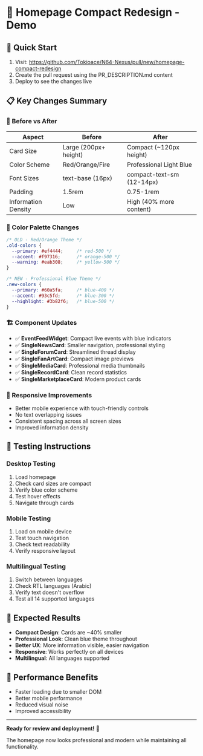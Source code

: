 # 🎨 Homepage Compact Redesign - Demo

## 🚀 Quick Start
1. Visit: https://github.com/Tokioace/N64-Nexus/pull/new/homepage-compact-redesign
2. Create the pull request using the PR_DESCRIPTION.md content
3. Deploy to see the changes live

## 📋 Key Changes Summary

### 🎯 Before vs After
| Aspect | Before | After |
|--------|--------|-------|
| Card Size | Large (200px+ height) | Compact (~120px height) |
| Color Scheme | Red/Orange/Fire | Professional Light Blue |
| Font Sizes | text-base (16px) | compact-text-sm (12-14px) |
| Padding | 1.5rem | 0.75-1rem |
| Information Density | Low | High (40% more content) |

### 🎨 Color Palette Changes
```css
/* OLD - Red/Orange Theme */
.old-colors {
  --primary: #ef4444;     /* red-500 */
  --accent: #f97316;      /* orange-500 */
  --warning: #eab308;     /* yellow-500 */
}

/* NEW - Professional Blue Theme */
.new-colors {
  --primary: #60a5fa;     /* blue-400 */
  --accent: #93c5fd;      /* blue-300 */
  --highlight: #3b82f6;   /* blue-500 */
}
```

### 🏗️ Component Updates
- ✅ **EventFeedWidget**: Compact live events with blue indicators
- ✅ **SingleNewsCard**: Smaller navigation, professional styling
- ✅ **SingleForumCard**: Streamlined thread display
- ✅ **SingleFanArtCard**: Compact image previews
- ✅ **SingleMediaCard**: Professional media thumbnails
- ✅ **SingleRecordCard**: Clean record statistics
- ✅ **SingleMarketplaceCard**: Modern product cards

### 📱 Responsive Improvements
- Better mobile experience with touch-friendly controls
- No text overlapping issues
- Consistent spacing across all screen sizes
- Improved information density

## 🧪 Testing Instructions

### Desktop Testing
1. Load homepage
2. Check card sizes are compact
3. Verify blue color scheme
4. Test hover effects
5. Navigate through cards

### Mobile Testing
1. Load on mobile device
2. Test touch navigation
3. Check text readability
4. Verify responsive layout

### Multilingual Testing
1. Switch between languages
2. Check RTL languages (Arabic)
3. Verify text doesn't overflow
4. Test all 14 supported languages

## 🎯 Expected Results
- **Compact Design**: Cards are ~40% smaller
- **Professional Look**: Clean blue theme throughout
- **Better UX**: More information visible, easier navigation
- **Responsive**: Works perfectly on all devices
- **Multilingual**: All languages supported

## 🚀 Performance Benefits
- Faster loading due to smaller DOM
- Better mobile performance
- Reduced visual noise
- Improved accessibility

---

**Ready for review and deployment!** 🎉

The homepage now looks professional and modern while maintaining all functionality.
